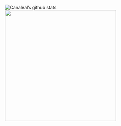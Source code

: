 
![Canaleal's github stats](https://github-readme-stats.vercel.app/api?username=canaleal&show_icons=true&theme=tokyonight)
<img width="360px" src="https://github-readme-stats.vercel.app/api/top-langs/?username=canaleal&layout=compact&langs_count=8&theme=tokyonight"/>
